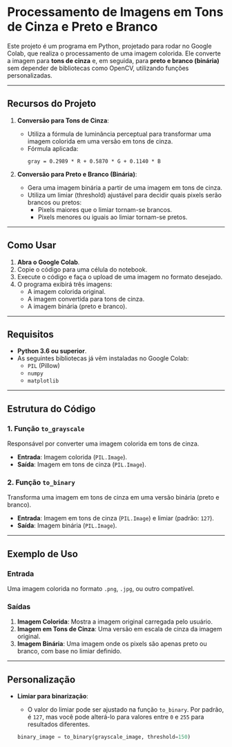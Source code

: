 # Processamento de Imagens em Tons de Cinza e Preto e Branco

Este projeto é um programa em Python, projetado para rodar no Google Colab, que realiza o processamento de uma imagem colorida. Ele converte a imagem para **tons de cinza** e, em seguida, para **preto e branco (binária)** sem depender de bibliotecas como OpenCV, utilizando funções personalizadas.

---

## Recursos do Projeto

1. **Conversão para Tons de Cinza**: 
   - Utiliza a fórmula de luminância perceptual para transformar uma imagem colorida em uma versão em tons de cinza.
   - Fórmula aplicada:
     ```
     gray = 0.2989 * R + 0.5870 * G + 0.1140 * B
     ```

2. **Conversão para Preto e Branco (Binária)**:
   - Gera uma imagem binária a partir de uma imagem em tons de cinza.
   - Utiliza um limiar (threshold) ajustável para decidir quais pixels serão brancos ou pretos:
     - Pixels maiores que o limiar tornam-se brancos.
     - Pixels menores ou iguais ao limiar tornam-se pretos.

---

## Como Usar

1. **Abra o Google Colab**.
2. Copie o código para uma célula do notebook.
3. Execute o código e faça o upload de uma imagem no formato desejado.
4. O programa exibirá três imagens:
   - A imagem colorida original.
   - A imagem convertida para tons de cinza.
   - A imagem binária (preto e branco).

---

## Requisitos

- **Python 3.6 ou superior**.
- As seguintes bibliotecas já vêm instaladas no Google Colab:
  - `PIL` (Pillow)
  - `numpy`
  - `matplotlib`

---

## Estrutura do Código

### 1. Função `to_grayscale`
Responsável por converter uma imagem colorida em tons de cinza.  
- **Entrada**: Imagem colorida (`PIL.Image`).  
- **Saída**: Imagem em tons de cinza (`PIL.Image`).

### 2. Função `to_binary`
Transforma uma imagem em tons de cinza em uma versão binária (preto e branco).  
- **Entrada**: Imagem em tons de cinza (`PIL.Image`) e limiar (padrão: `127`).  
- **Saída**: Imagem binária (`PIL.Image`).

---

## Exemplo de Uso

### Entrada
Uma imagem colorida no formato `.png`, `.jpg`, ou outro compatível.

### Saídas
1. **Imagem Colorida**: Mostra a imagem original carregada pelo usuário.
2. **Imagem em Tons de Cinza**: Uma versão em escala de cinza da imagem original.
3. **Imagem Binária**: Uma imagem onde os pixels são apenas preto ou branco, com base no limiar definido.

---

## Personalização

- **Limiar para binarização**:
  - O valor do limiar pode ser ajustado na função `to_binary`. Por padrão, é `127`, mas você pode alterá-lo para valores entre `0` e `255` para resultados diferentes.
  
  ```python
  binary_image = to_binary(grayscale_image, threshold=150)
